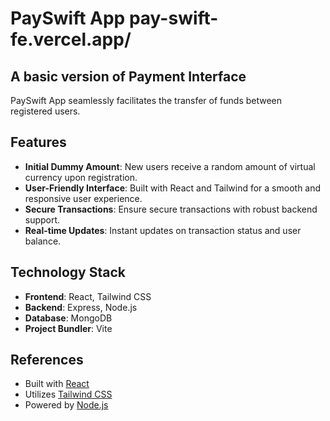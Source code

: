 # PaySwift App   pay-swift-fe.vercel.app/
## A basic version of Payment Interface

PaySwift App seamlessly facilitates the transfer of funds between registered users.

## Features

- **Initial Dummy Amount**: New users receive a random amount of virtual currency upon registration.
- **User-Friendly Interface**: Built with React and Tailwind for a smooth and responsive user experience.
- **Secure Transactions**: Ensure secure transactions with robust backend support.
- **Real-time Updates**: Instant updates on transaction status and user balance.

## Technology Stack

- **Frontend**: React, Tailwind CSS
- **Backend**: Express, Node.js
- **Database**: MongoDB
- **Project Bundler**: Vite

## References

- Built with [React](https://reactjs.org/)
- Utilizes [Tailwind CSS](https://tailwindcss.com/)
- Powered by [Node.js](https://nodejs.org/)

